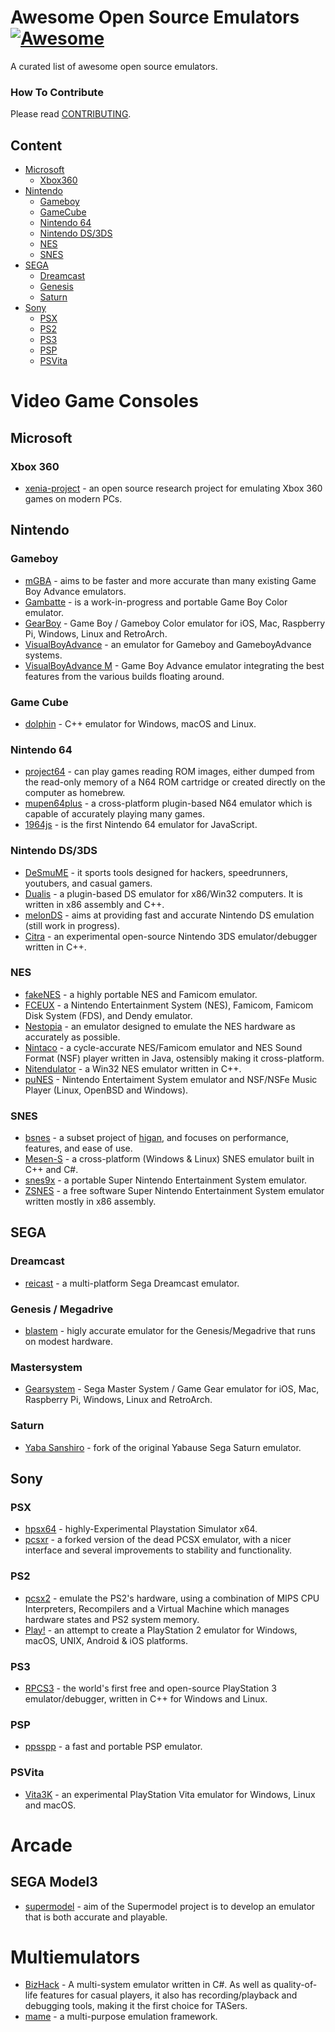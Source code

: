 # Awesome Open Source Emulators [![Awesome](https://cdn.rawgit.com/sindresorhus/awesome/d7305f38d29fed78fa85652e3a63e154dd8e8829/media/badge.svg)](https://github.com/sindresorhus/awesome)

A curated list of awesome open source emulators.

### How To Contribute

Please read [CONTRIBUTING](/CONTRIBUTING.md). 

## Content

- [Microsoft](#microsoft)
  - [Xbox360](#xbox360)
- [Nintendo](#nintendo)
  - [Gameboy](#gameboy)
  - [GameCube](#gamecube)
  - [Nintendo 64](#nintendo64)
  - [Nintendo DS/3DS](#nintendoDS)
  - [NES](#nes)
  - [SNES](#snes)
- [SEGA](#sega)
  - [Dreamcast](#dreamcast)
  - [Genesis](#genesis)
  - [Saturn](#saturn)
- [Sony](#sony)
  - [PSX](#psx)
  - [PS2](#ps2)
  - [PS3](#ps3)
  - [PSP](#psp)
  - [PSVita](#psvita)

# Video Game Consoles

## Microsoft

### Xbox 360

* [xenia-project](https://github.com/xenia-project) - an open source research project for emulating Xbox 360 games on modern PCs.

## Nintendo

### Gameboy

* [mGBA](https://github.com/mgba-emu/mgba/) - aims to be faster and more accurate than many existing Game Boy Advance emulators.
* [Gambatte](https://github.com/sinamas/gambatte) - is a work-in-progress and portable Game Boy Color emulator.
* [GearBoy](https://github.com/drhelius/Gearboy) - Game Boy / Gameboy Color emulator for iOS, Mac, Raspberry Pi, Windows, Linux and RetroArch.
* [VisualBoyAdvance](https://sourceforge.net/projects/vba/) - an emulator for Gameboy and GameboyAdvance systems.
* [VisualBoyAdvance M](https://github.com/visualboyadvance-m/visualboyadvance-m) - Game Boy Advance emulator integrating the best features from the various builds floating around.

### Game Cube

* [dolphin](https://github.com/dolphin-emu/dolphin) - C++ emulator for Windows, macOS and Linux.

### Nintendo 64

* [project64](https://github.com/project64/project64) - can play games reading ROM images, either dumped from the read-only memory of a N64 ROM cartridge or created directly on the computer as homebrew.
* [mupen64plus](https://github.com/mupen64plus) - a cross-platform plugin-based N64 emulator which is capable of accurately playing many games.
* [1964js](https://github.com/schibo/1964js) - is the first Nintendo 64 emulator for JavaScript.

### Nintendo DS/3DS

* [DeSmuME](https://github.com/TASVideos/desmume) - it sports tools designed for hackers, speedrunners, youtubers, and casual gamers.
* [Dualis](http://dualis.1emu.net/files/index.html) - a plugin-based DS emulator for x86/Win32 computers. It is written in x86 assembly and C++. 
* [melonDS](https://github.com/Arisotura/melonDS) - aims at providing fast and accurate Nintendo DS emulation (still work in progress).
* [Citra](https://github.com/citra-emu/citra) - an experimental open-source Nintendo 3DS emulator/debugger written in C++.

### NES

* [fakeNES](https://sourceforge.net/projects/fakenes/files/) - a highly portable NES and Famicom emulator.
* [FCEUX](http://sourceforge.net/p/fceultra/code/) - a Nintendo Entertainment System (NES), Famicom, Famicom Disk System (FDS), and Dendy emulator.
* [Nestopia](https://sourceforge.net/projects/nestopia/files/Nestopia/) - an emulator designed to emulate the NES hardware as accurately as possible.
* [Nintaco](https://nintaco.com/source.html) - a cycle-accurate NES/Famicom emulator and NES Sound Format (NSF) player written in Java, ostensibly making it cross-platform.
* [Nitendulator](https://github.com/quietust/nintendulator) - a Win32 NES emulator written in C++.
* [puNES](https://github.com/punesemu/puNES/) - Nintendo Entertaiment System emulator and NSF/NSFe Music Player (Linux, OpenBSD and Windows).

### SNES

* [bsnes](https://gitlab.com/higan/higan) - a subset project of [higan](https://byuu.org/emulation/higan/), and focuses on performance, features, and ease of use.
* [Mesen-S](https://github.com/SourMesen/Mesen-S) - a cross-platform (Windows & Linux) SNES emulator built in C++ and C#.
* [snes9x](https://github.com/snes9xgit/snes9x) - a portable Super Nintendo Entertainment System emulator.
* [ZSNES](https://sourceforge.net/projects/zsnes/files/zsnes/) - a free software Super Nintendo Entertainment System emulator written mostly in x86 assembly.

## SEGA

### Dreamcast

* [reicast](https://github.com/reicast/reicast-emulator) - a multi-platform Sega Dreamcast emulator.

### Genesis / Megadrive

* [blastem](https://www.retrodev.com/repos/blastem) - higly accurate emulator for the Genesis/Megadrive that runs on modest hardware.

### Mastersystem

* [Gearsystem](https://github.com/drhelius/Gearsystem) - Sega Master System / Game Gear emulator for iOS, Mac, Raspberry Pi, Windows, Linux and RetroArch.

### Saturn

* [Yaba Sanshiro](https://github.com/devmiyax/yabause) - fork of the original Yabause Sega Saturn emulator.

## Sony

### PSX

* [hpsx64](https://sourceforge.net/projects/hpsx64/files) - highly-Experimental Playstation Simulator x64.
* [pcsxr](https://github.com/iCatButler/pcsxr) - a forked version of the dead PCSX emulator, with a nicer interface and several improvements to stability and functionality.

### PS2

* [pcsx2](https://github.com/PCSX2/pcsx2) - emulate the PS2's hardware, using a combination of MIPS CPU Interpreters, Recompilers and a Virtual Machine which manages hardware states and PS2 system memory.
* [Play!](https://github.com/jpd002/Play-) - an attempt to create a PlayStation 2 emulator for Windows, macOS, UNIX, Android & iOS platforms.

### PS3

* [RPCS3](https://github.com/RPCS3/rpcs3) - the world's first free and open-source PlayStation 3 emulator/debugger, written in C++ for Windows and Linux.

### PSP

* [ppsspp](https://github.com/hrydgard/ppsspp) - a fast and portable PSP emulator.

### PSVita

* [Vita3K](https://github.com/Vita3K/Vita3K) - an experimental PlayStation Vita emulator for Windows, Linux and macOS.


# Arcade

## SEGA Model3

- [supermodel](https://www.supermodel3.com/Download.html) - aim of the Supermodel project is to develop an emulator that is both accurate and playable.

# Multiemulators

- [BizHack](https://github.com/TASVideos/BizHawk) - A multi-system emulator written in C#. As well as quality-of-life features for casual players, it also has recording/playback and debugging tools, making it the first choice for TASers.
- [mame](https://github.com/mamedev/mame) - a multi-purpose emulation framework.

